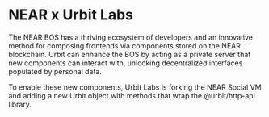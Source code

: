 # NEAR x Urbit Labs

The NEAR BOS has a thriving ecosystem of developers and an innovative method for composing frontends via components stored on the NEAR blockchain. Urbit can enhance the BOS by acting as a private server that new components can interact with, unlocking decentralized interfaces populated by personal data.

To enable these new components, Urbit Labs is forking the NEAR Social VM and adding a new Urbit object with methods that wrap the @urbit/http-api library.
